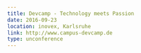 ```yaml
---
title: Devcamp - Technology meets Passion
date: 2016-09-23
location: inovex, Karlsruhe
link: http://www.campus-devcamp.de
type: unconference
---
```

